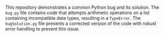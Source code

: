 This repository demonstrates a common Python bug and its solution. The `bug.py` file contains code that attempts arithmetic operations on a list containing incompatible data types, resulting in a `TypeError`. The `bugSolution.py` file presents a corrected version of the code with robust error handling to prevent this issue.